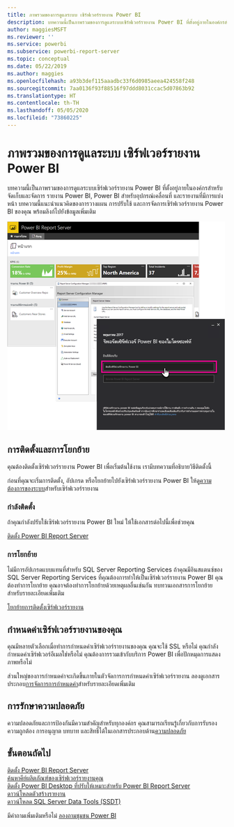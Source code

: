 ```yaml
---
title: ภาพรวมของการดูแลระบบ เซิร์ฟเวอร์รายงาน Power BI
description: บทความนี้เป็นภาพรวมของการดูแลระบบเซิร์ฟเวอร์รายงาน Power BI ที่ตั้งอยู่ภายในองค์กรสำหรับจัดเก็บและจัดการ รายงาน Power BI, Power BI สำหรับอุปกรณ์เคลื่อนที่ และรายงานที่มีการแบ่งหน้า
author: maggiesMSFT
ms.reviewer: ''
ms.service: powerbi
ms.subservice: powerbi-report-server
ms.topic: conceptual
ms.date: 05/22/2019
ms.author: maggies
ms.openlocfilehash: a93b3def115aaadbc33f6d0985aeea424558f248
ms.sourcegitcommit: 7aa0136f93f88516f97ddd8031ccac5d07863b92
ms.translationtype: HT
ms.contentlocale: th-TH
ms.lasthandoff: 05/05/2020
ms.locfileid: "73860225"
---
```

# <a name="admin-overview-power-bi-report-server"></a>ภาพรวมของการดูแลระบบ เซิร์ฟเวอร์รายงาน Power BI
บทความนี้เป็นภาพรวมของการดูแลระบบเซิร์ฟเวอร์รายงาน Power BI ที่ตั้งอยู่ภายในองค์กรสำหรับจัดเก็บและจัดการ รายงาน Power BI, Power BI สำหรับอุปกรณ์เคลื่อนที่ และรายงานที่มีการแบ่งหน้า บทความนี้แนะนำแนวคิดของการวางแผน การปรับใช้ และการจัดการเซิร์ฟเวอร์รายงาน Power BI ของคุณ พร้อมลิงก์ไปยังข้อมูลเพิ่มเติม

![](media/admin-handbook-overview/admin-handbook.png)

## <a name="installing-and-migration"></a>การติดตั้งและการโยกย้าย
คุณต้องติดตั้งเซิร์ฟเวอร์รายงาน Power BI เพื่อเริ่มต้นใช้งาน เรามีบทความที่อธิบายวิธีติดตั้งนี้

ก่อนที่คุณจะเริ่มการติดตั้ง, อัปเกรด หรือโยกย้ายไปยังเซิร์ฟเวอร์รายงาน Power BI ให้ดู[ความต้องการของระบบ](system-requirements.md)สำหรับเซิร์ฟเวอร์รายงาน

### <a name="installing"></a>กำลังติดตั้ง
ถ้าคุณกำลังปรับใช้เซิร์ฟเวอร์รายงาน Power BI ใหม่ ให้ใช้เอกสารต่อไปนี้เพื่อช่วยคุณ 

[ติดตั้ง Power BI Report Server](install-report-server.md)

### <a name="migration"></a>การโยกย้าย
ไม่มีการอัปเกรดแบบแทนที่สำหรับ SQL Server Reporting Services ถ้าคุณมีอินสแตนซ์ของ SQL Server Reporting Services ที่คุณต้องการทำให้เป็นเซิร์ฟเวอร์รายงาน Power BI คุณต้องทำการโยกย้าย คุณอาจต้องทำการโยกย้ายด้วยเหตุผลอื่นเช่นกัน ทบทวนเอกสารการโยกย้ายสำหรับรายละเอียดเพิ่มเติม

[โยกย้ายการติดตั้งเซิร์ฟเวอร์รายงาน](migrate-report-server.md)

## <a name="configuring-your-report-server"></a>กำหนดค่าเซิร์ฟเวอร์รายงานของคุณ
คุณมีหลายตัวเลือกเมื่อทำการกำหนดค่าเซิร์ฟเวอร์รายงานของคุณ คุณจะใช้ SSL หรือไม่ คุณกำลังกำหนดค่าเซิร์ฟเวอร์อีเมลใช่หรือไม่ คุณต้องการรวมเข้ากับบริการ Power BI เพื่อปักหมุดการแสดงภาพหรือไม่

ส่วนใหญ่ของการกำหนดค่าจะเกิดขึ้นภายในตัวจัดการการกำหนดค่าเซิร์ฟเวอร์รายงาน ลองดูเอกสารประกอบ[การจัดการการกำหนดค่า](https://docs.microsoft.com/sql/reporting-services/install-windows/reporting-services-configuration-manager-native-mode)สำหรับรายละเอียดเพิ่มเติม

## <a name="security"></a>การรักษาความปลอดภัย
ความปลอดภัยและการป้องกันมีความสำคัญสำหรับทุกองค์กร คุณสามารถเรียนรู้เกี่ยวกับการรับรองความถูกต้อง การอนุญาต บทบาท และสิทธิ์ได้ในเอกสารประกอบด้าน[ความปลอดภัย](https://docs.microsoft.com/sql/reporting-services/security/reporting-services-security-and-protection)

## <a name="next-steps"></a>ขั้นตอนถัดไป
[ติดตั้ง Power BI Report Server](install-report-server.md)  
[ค้นหาคีย์ผลิตภัณฑ์ของเซิร์ฟเวอร์รายงานคุณ](find-product-key.md)  
[ติดตั้ง Power BI Desktop ที่ปรับให้เหมาะสำหรับ Power BI Report Server](install-powerbi-desktop.md)  
[ดาวน์โหลดตัวสร้างรายงาน](https://www.microsoft.com/download/details.aspx?id=53613)  
[ดาวน์โหลด SQL Server Data Tools (SSDT)](https://go.microsoft.com/fwlink/?LinkID=616714)

มีคำถามเพิ่มเติมหรือไม่ [ลองถามชุมชน Power BI](https://community.powerbi.com/)

